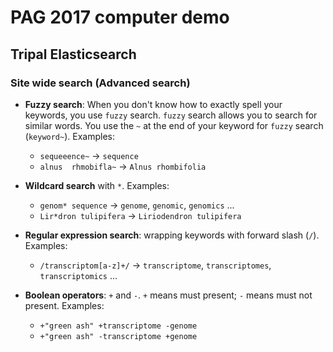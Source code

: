 # PAG 2017 computer demo

## Tripal Elasticsearch

### Site wide search (Advanced search)

* **Fuzzy search**: When you don't know how to exactly spell your keywords, you use `fuzzy` search. `fuzzy` search allows you to search for similar words. You use the `~` at the end of your keyword for `fuzzy` search (`keyword~`). Examples:

  + `sequeeence~` -> `sequence`
  + `alnus  rhmobifla~` -> `Alnus rhombifolia`

* **Wildcard search** with `*`. Examples:

  + `genom* sequence` -> `genome`, `genomic`, `genomics` ...
  + `Lir*dron tulipifera` -> `Liriodendron tulipifera`

* **Regular expression search**: wrapping keywords with forward slash (`/`). Examples:

  + `/transcriptom[a-z]+/` -> `transcriptome`, `transcriptomes`, `transcriptomics` ...

* **Boolean operators**: `+` and `-`. `+` means must present; `-` means must not present. Examples:

  + `+"green ash" +transcriptome -genome`
  + `+"green ash" -transcriptome +genome`
